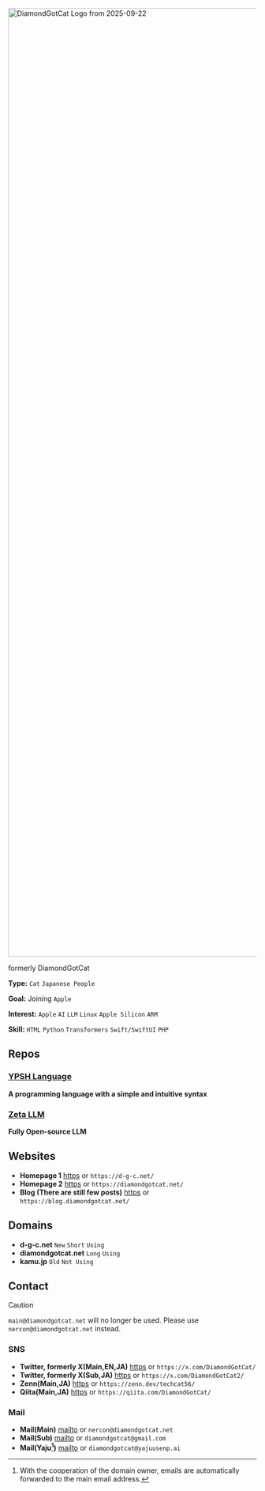 
<img width="1920" alt="DiamondGotCat Logo from 2025-09-22" src="https://github.com/user-attachments/assets/a0981301-8475-4402-accb-2cab53a22637" />

formerly DiamondGotCat

**Type:** `Cat` `Japanese People`

**Goal:** Joining `Apple`

**Interest:** `Apple` `AI` `LLM` `Linux` `Apple Silicon` `ARM`

**Skill:** `HTML` `Python` `Transformers` `Swift/SwiftUI` `PHP`

## Repos

### [YPSH Language](https://github.com/YPSH-DGC/YPSH/)
**A programming language with a simple and intuitive syntax**

### [Zeta LLM](https://github.com/Zeta-DGC/Zeta-LLM/)
**Fully Open-source LLM**

## Websites
- **Homepage 1** [https](https://d-g-c.net/) or `https://d-g-c.net/`
- **Homepage 2** [https](https://diamondgotcat.net/) or `https://diamondgotcat.net/`
- **Blog (There are still few posts)** [https](https://blog.diamondgotcat.net/) or `https://blog.diamondgotcat.net/`

## Domains
- **d-g-c.net** `New` `Short` `Using`
- **diamondgotcat.net** `Long` `Using`
- **kamu.jp** `Old` `Not Using`

## Contact

> [!CAUTION]
> `main@diamondgotcat.net` will no longer be used.
> Please use `nercon@diamondgotcat.net` instead.

### SNS
- **Twitter, formerly X(Main,EN,JA)** [https](https://x.com/DiamondGotCat/) or `https://x.com/DiamondGotCat/`
- **Twitter, formerly X(Sub,JA)** [https](https://x.com/DiamondGotCat2/) or `https://x.com/DiamondGotCat2/`
- **Zenn(Main,JA)** [https](https://zenn.dev/techcat56/) or `https://zenn.dev/techcat56/`
- **Qiita(Main,JA)** [https](https://qiita.com/DiamondGotCat/) or `https://qiita.com/DiamondGotCat/`

### Mail
- **Mail(Main)** [mailto](mailto:main@diamondgotcat.net) or `nercon@diamondgotcat.net`
- **Mail(Sub)** [mailto](mailto:diamondgotcat@gmail.com) or `diamondgotcat@gmail.com`
- **Mail(Yaju[^1])** [mailto](mailto:diamondgotcat@yajuusenp.ai) or `diamondgotcat@yajuusenp.ai`
[^1]: With the cooperation of the domain owner, emails are automatically forwarded to the main email address.

